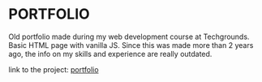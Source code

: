 # PORTFOLIO
Old portfolio made during my web development course at Techgrounds. Basic HTML page with vanilla JS. Since this was made more than 2 years ago, the info on my skills and experience are really outdated.

link to the project: [portfolio](https://portfolio-manon-heijmans.netlify.app)